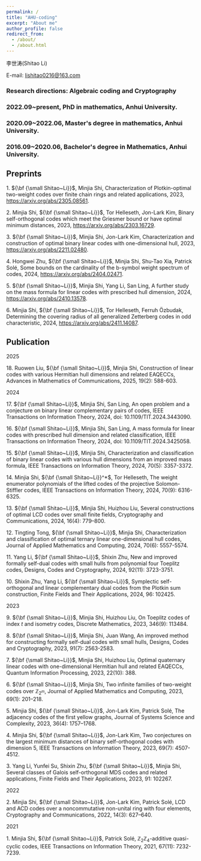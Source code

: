 ```yaml
---
permalink: /
title: "AHU-coding"
excerpt: "About me"
author_profile: false
redirect_from: 
  - /about/
  - /about.html
---
```


李世涛(Shitao Li)

E-mail: lishitao0216@163.com

### Research directions: Algebraic coding and Cryptography

### 2022.09~present, PhD in mathematics, Anhui University.
### 2020.09~2022.06, Master's degree in mathematics, Anhui University.
### 2016.09~2020.06, Bachelor's degree in Mathematics, Anhui University.

## Preprints  

$1.$ ${\bf {\small Shitao~Li}}$, Minjia Shi, Characterization of Plotkin-optimal two-weight codes over finite chain rings and related applications, 2023, https://arxiv.org/abs/2305.08561.  

$2.$ Minjia Shi, ${\bf {\small Shitao~Li}}$, Tor Helleseth, Jon-Lark Kim, Binary self-orthogonal codes which meet the Griesmer bound or have optimal minimum distances, 2023, https://arxiv.org/abs/2303.16729.  

$3.$ ${\bf {\small Shitao~Li}}$, Minjia Shi, Jon-Lark Kim, Characterization and construction of optimal binary linear codes with one-dimensional hull, 2023, https://arxiv.org/abs/2211.02480.  

$4.$ Hongwei Zhu, ${\bf {\small Shitao~Li}}$, Minjia Shi, Shu-Tao Xia, Patrick Solé, Some bounds on the cardinality of the b-symbol weight spectrum of codes, 2024, https://arxiv.org/abs/2404.02471.  

$5.$ ${\bf {\small Shitao~Li}}$, Minjia Shi, Yang Li, San Ling, A further study on the mass formula for linear codes with prescribed hull dimension, 2024, https://arxiv.org/abs/2410.13578.  

$6.$ Minjia Shi, ${\bf {\small Shitao~Li}}$, Tor Helleseth, Ferruh Özbudak, Determining the covering radius of all generalized Zetterberg codes in odd characteristic, 2024, https://arxiv.org/abs/2411.14087.  

## Publication  

2025  

$18.$ Ruowen Liu, ${\bf {\small Shitao~Li}}$, Minjia Shi, Construction of linear codes with various Hermitian hull dimensions and related EAQECCs, Advances in Mathematics of Communications, 2025, 19(2): 588-603.  

2024  

$17.$ ${\bf {\small Shitao~Li}}$, Minjia Shi, San Ling, An open problem and a conjecture on binary linear complementary pairs of codes, IEEE Transactions on Information Theory, 2024, doi: 10.1109/TIT.2024.3443090.  

$16.$ ${\bf {\small Shitao~Li}}$, Minjia Shi, San Ling, A mass formula for linear codes with prescribed hull dimension and related classification, IEEE Transactions on Information Theory, 2024, doi: 10.1109/TIT.2024.3425058.  

$15.$ ${\bf {\small Shitao~Li}}$, Minjia Shi, Characterization and classification of binary linear codes with various hull dimensions from an improved mass formula, IEEE Transactions on Information Theory, 2024, 70(5): 3357-3372.  

$14.$ Minjia Shi, ${\bf {\small Shitao~Li}}^*$, Tor Helleseth, The weight enumerator polynomials of the lifted codes of the projective Solomon-Stiffler codes, IEEE Transactions on Information Theory, 2024, 70(9): 6316-6325. 

$13.$ ${\bf {\small Shitao~Li}}$, Minjia Shi, Huizhou Liu, Several constructions of optimal LCD codes over small finite fields, Cryptography and Communications, 2024, 16(4): 779–800.  

$12.$ Tingting Tong, ${\bf {\small Shitao~Li}}$, Minjia Shi, Characterization and classification of optimal ternary linear one-dimensional hull codes, Journal of Applied Mathematics and Computing, 2024, 70(6): 5557-5574.  

$11.$ Yang Li, ${\bf {\small Shitao~Li}}$, Shixin Zhu, New and improved formally self-dual codes with small hulls from polynomial four Toeplitz codes, Designs, Codes and Cryptography, 2024, 92(11): 3723-3751.  

$10.$ Shixin Zhu, Yang Li, ${\bf {\small Shitao~Li}}$, Symplectic self-orthogonal and linear complementary dual codes from the Plotkin sum construction, Finite Fields and Their Applications, 2024, 96: 102425.  

2023  

$9.$ ${\bf {\small Shitao~Li}}$, Minjia Shi, Huizhou Liu, On Toeplitz codes of index $t$ and isometry codes, Discrete Mathematics, 2023, 346(9): 113484.  

$8.$ ${\bf {\small Shitao~Li}}$, Minjia Shi, Juan Wang, An improved method for constructing formally self-dual codes with small hulls, Designs, Codes and Cryptography, 2023, 91(7): 2563-2583.  

$7.$ ${\bf {\small Shitao~Li}}$, Minjia Shi, Huizhou Liu, Optimal quaternary linear codes with one-dimensional Hermitian hull and related EAQECCs, Quantum Information Processing, 2023, 22(10): 388.  

$6.$ ${\bf {\small Shitao~Li}}$, Minjia Shi, Two infinite families of two-weight codes over $\mathbb{Z}_{2^m}$, Journal of Applied Mathematics and Computing, 2023, 69(1): 201–218.  

$5.$ Minjia Shi, ${\bf {\small Shitao~Li}}$, Jon-Lark Kim, Patrick Solé, The adjacency codes of the first yellow graphs, Journal of Systems Science and Complexity, 2023, 36(4): 1757–1768.  

$4.$ Minjia Shi, ${\bf {\small Shitao~Li}}$, Jon-Lark Kim, Two conjectures on the largest minimum distances of binary self-orthogonal codes with dimension 5, IEEE Transactions on Information Theory, 2023, 69(7): 4507-4512.  

$3.$ Yang Li, Yunfei Su, Shixin Zhu, ${\bf {\small Shitao~Li}}$, Minjia Shi, Several classes of Galois self-orthogonal MDS codes and related applications, Finite Fields and Their Applications, 2023, 91: 102267.  

2022  

$2.$ Minjia Shi, ${\bf {\small Shitao~Li}}$, Jon-Lark Kim, Patrick Solé, LCD and ACD codes over a noncommutative non-unital ring with four elements, Cryptography and Communications, 2022, 14(3): 627–640.  

2021  

$1.$ Minjia Shi, ${\bf {\small Shitao~Li}}$, Patrick Solé, $\mathbb{Z}_2\mathbb{Z}_4$-additive quasi-cyclic codes, IEEE Transactions on Information Theory, 2021, 67(11): 7232-7239.
